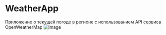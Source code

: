 # WeatherApp
Приложение о текущей погоде в регионе с использованием API сервиса OpenWeatherMap
![image](https://user-images.githubusercontent.com/98087178/212242406-827a15b8-e4df-430c-8160-06cfaa1605cf.png)
